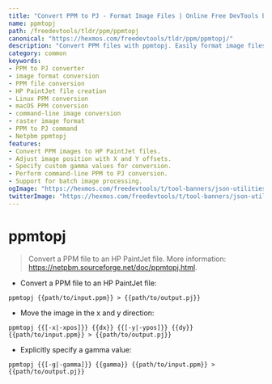 ```yaml
---
title: "Convert PPM to PJ - Format Image Files | Online Free DevTools by Hexmos"
name: ppmtopj
path: /freedevtools/tldr/ppm/ppmtopj
canonical: "https://hexmos.com/freedevtools/tldr/ppm/ppmtopj/"
description: "Convert PPM files with ppmtopj. Easily format image files from PPM to HP PaintJet format. Free online tool, no registration required."
category: common
keywords:
- PPM to PJ converter
- image format conversion
- PPM file conversion
- HP PaintJet file creation
- Linux PPM conversion
- macOS PPM conversion
- command-line image conversion
- raster image format
- PPM to PJ command
- Netpbm ppmtopj
features:
- Convert PPM images to HP PaintJet files.
- Adjust image position with X and Y offsets.
- Specify custom gamma values for conversion.
- Perform command-line PPM to PJ conversion.
- Support for batch image processing.
ogImage: "https://hexmos.com/freedevtools/t/tool-banners/json-utilities-banner.png"
twitterImage: "https://hexmos.com/freedevtools/t/tool-banners/json-utilities-banner.png"
---
```


# ppmtopj

> Convert a PPM file to an HP PaintJet file.
> More information: <https://netpbm.sourceforge.net/doc/ppmtopj.html>.

- Convert a PPM file to an HP PaintJet file:

`ppmtopj {{path/to/input.ppm}} > {{path/to/output.pj}}`

- Move the image in the x and y direction:

`ppmtopj {{[-x|-xpos]}} {{dx}} {{[-y|-ypos]}} {{dy}} {{path/to/input.ppm}} > {{path/to/output.pj}}`

- Explicitly specify a gamma value:

`ppmtopj {{[-g|-gamma]}} {{gamma}} {{path/to/input.ppm}} > {{path/to/output.pj}}`
